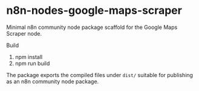# n8n-nodes-google-maps-scraper

Minimal n8n community node package scaffold for the Google Maps Scraper node.

Build

1. npm install
2. npm run build

The package exports the compiled files under `dist/` suitable for publishing as an n8n community node package.
